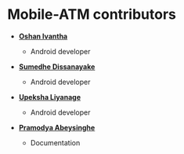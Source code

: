 Mobile-ATM contributors
============================================

* **[Oshan Ivantha](https://github.com/OshanIvantha)**

  * Android developer
  
* **[Sumedhe Dissanayake](https://github.com/sumedhe)**

  * Android developer
  
* **[Upeksha Liyanage](https://github.com/upeksha1996)**

  * Android developer
  
* **[Pramodya Abeysinghe](https://github.com/apramodya)**

  * Documentation
